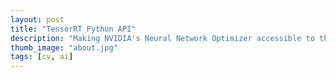 ```yaml
---
layout: post
title: "TensorRT Python API"
description: "Making NVIDIA's Neural Network Optimizer accessible to the everyday data scientist"
thumb_image: "about.jpg"
tags: [cv, ai]
---
```


